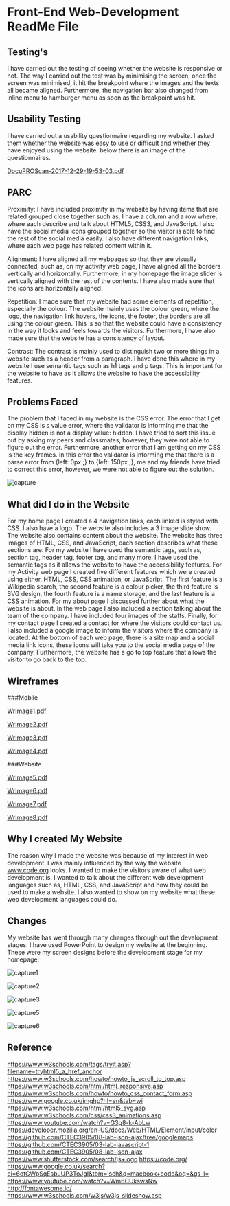 # Front-End Web-Development ReadMe File

## Testing's
I have carried out the testing of seeing whether the website is responsive or not. The way I carried out the test was by minimising the screen, once the screen was minimised, it hit the breakpoint where the images and the texts all became aligned. Furthermore, the navigation bar also changed from inline menu to hamburger menu as soon as the breakpoint was hit.

## Usability Testing
I have carried out a usability questionnaire regarding my website. I asked them whether the website was easy to use or difficult and whether they have enjoyed using the website. below there is an image of the questionnaires.  

[DocuPROScan-2017-12-29-19-53-03.pdf](https://github.com/mctoosh/Website/files/1593853/DocuPROScan-2017-12-29-19-53-03.pdf)

## PARC
Proximity: I have included proximity in my website by having items that are related grouped close together such as, I have a column and a row where, where each describe and talk about HTML5, CSS3, and JavaScript. I also have the social media icons grouped together so the visitor is able to find the rest of the social media easily. I also have different navigation links, where each web page has related content within it.

Alignment: I have aligned all my webpages so that they are visually connected, such as, on my activity web page, I have aligned all the borders vertically and horizontally. Furthermore, in my homepage the image slider is vertically aligned with the rest of the contents.  I have also made sure that the icons are horizontally aligned.

Repetition: I made sure that my website had some elements of repetition, especially the colour. The website mainly uses the colour green, where the logo, the navigation link hovers, the icons, the footer, the borders are all using the colour green. This is so that the website could have a consistency in the way it looks and feels towards the visitors. Furthermore, I have also made sure that the website has a consistency of layout.

Contrast: The contrast is mainly used to distinguish two or more things in a website such as a header from a paragraph.  I have done this where in my website I use semantic tags such as h1 tags and p tags. This is important for the website to have as it allows the website to have the accessibility features.

## Problems Faced
The problem that I faced in my website is the CSS error. The error that I get on my CSS is s value error, where the validator is informing me that the display hidden is not a display value: hidden. I have tried to sort this issue out by asking my peers and classmates, however, they were not able to figure out the error. Furthermore, another error that I am getting on my CSS is the key frames. In this error the validator is informing me that there is a parse error from {left: 0px ;} to {left: 150px ;}, me and my friends have tried to correct this error, however, we were not able to figure out the solution.

![capture](https://user-images.githubusercontent.com/15992710/34448171-f0375100-ece2-11e7-8098-4508f1b6b4e7.PNG)

## What did I do in the Website
For my home page I created a 4 navigation links, each linked is styled with CSS. I also have a logo. The website also includes a 3 image slide show. The website also contains content about the website. The website has three images of HTML, CSS, and JavaScript, each section describes what these sections are. For my website I have used the semantic tags, such as, section tag, header tag, footer tag, and many more. I have used the semantic tags as it allows the website to have the accessibility  features. For my Activity web page I created five different features which were created using either, HTML, CSS, CSS animation, or JavaScript. The first feature is a Wikipedia search, the second feature is a colour picker, the third feature is SVG design, the fourth feature is a name storage, and the last feature is a CSS animation. For my about page I discussed further about what the website is about. In the web page I also included a section talking about the team of the company. I have included four images of the staffs. Finally, for my contact page I created a contact for where the visitors could contact us. I also included a google image to inform the visitors where the company is located. At the bottom of each web page, there is a site map and a social media link icons, these icons will take you to the social media page of the company. Furthermore, the website has a go to top feature that allows the visitor to go back to the top.

## Wireframes
###Mobile

[WrImage1.pdf](https://github.com/mctoosh/Website/files/1593756/WrImage1.pdf)

[WrImage2.pdf](https://github.com/mctoosh/Website/files/1593763/WrImage2.pdf)

[WrImage3.pdf](https://github.com/mctoosh/Website/files/1593764/WrImage3.pdf)

[WrImage4.pdf](https://github.com/mctoosh/Website/files/1593765/WrImage4.pdf)

###Website

[WrImage5.pdf](https://github.com/mctoosh/Website/files/1593768/WrImage5.pdf)

[WrImage6.pdf](https://github.com/mctoosh/Website/files/1593769/WrImage6.pdf)

[WrImage7.pdf](https://github.com/mctoosh/Website/files/1593770/WrImage7.pdf)

[WrImage8.pdf](https://github.com/mctoosh/Website/files/1593771/WrImage8.pdf)

## Why I created My Website
The reason why I made the website was because of my interest in web development. I was mainly influenced by the way the website www.code.org looks. I wanted to make the visitors aware of what web development is. I wanted to talk about the different web development languages such as, HTML, CSS, and JavaScript and how they could be used to make a website. I also wanted to show on my website what these web development languages could do.

## Changes
My website has went through many changes through out the development stages. I have used PowerPoint to design my website at the beginning. These were my screen designs before the development stage for my homepage:

![capture1](https://user-images.githubusercontent.com/15992710/34448479-a7f26dc8-ece5-11e7-844f-64bcee88fe08.PNG)

![capture2](https://user-images.githubusercontent.com/15992710/34448480-a815b760-ece5-11e7-8ef9-826f69ea5795.PNG)

![capture3](https://user-images.githubusercontent.com/15992710/34448481-a83ae594-ece5-11e7-96f1-01423681477e.PNG)

![capture5](https://user-images.githubusercontent.com/15992710/34448482-a861c61e-ece5-11e7-80c6-0aadce6fd8ff.PNG)

![capture6](https://user-images.githubusercontent.com/15992710/34448483-a8863922-ece5-11e7-838f-0225e715978d.PNG)





## Reference
https://www.w3schools.com/tags/tryit.asp?filename=tryhtml5_a_href_anchor
https://www.w3schools.com/howto/howto_js_scroll_to_top.asp
https://www.w3schools.com/html/html_responsive.asp
https://www.w3schools.com/howto/howto_css_contact_form.asp
https://www.google.co.uk/imghp?hl=en&tab=wi
https://www.w3schools.com/html/html5_svg.asp
https://www.w3schools.com/css/css3_animations.asp
https://www.youtube.com/watch?v=G3g8-k-AbLw
https://developer.mozilla.org/en-US/docs/Web/HTML/Element/input/color
https://github.com/CTEC3905/08-lab-json-ajax/tree/googlemaps
https://github.com/CTEC3905/03-lab-javascript-1
https://github.com/CTEC3905/08-lab-json-ajax
https://www.shutterstock.com/search/js+logo
https://code.org/
https://www.google.co.uk/search?ei=6otGWpSqEsbuUP3ToJgI&tbm=isch&q=macbook+code&oq=&gs_l=
https://www.youtube.com/watch?v=Wm6CUkswsNw
http://fontawesome.io/
https://www.w3schools.com/w3js/w3js_slideshow.asp
